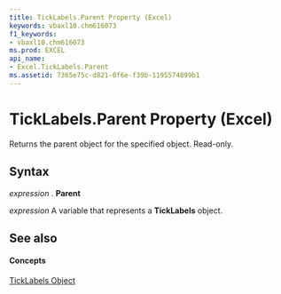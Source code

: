 ```yaml
---
title: TickLabels.Parent Property (Excel)
keywords: vbaxl10.chm616073
f1_keywords:
- vbaxl10.chm616073
ms.prod: EXCEL
api_name:
- Excel.TickLabels.Parent
ms.assetid: 7365e75c-d821-0f6e-f39b-1195574899b1
---
```



# TickLabels.Parent Property (Excel)

Returns the parent object for the specified object. Read-only.


## Syntax

 _expression_ . **Parent**

 _expression_ A variable that represents a **TickLabels** object.


## See also


#### Concepts


[TickLabels Object](ticklabels-object-excel.md)

